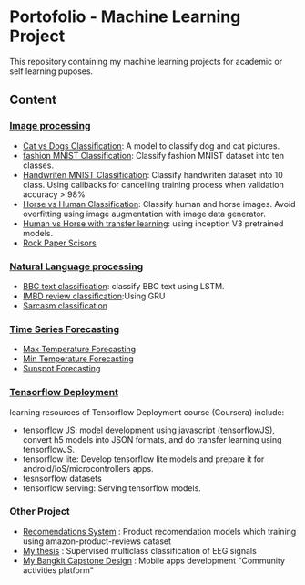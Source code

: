 # Portofolio - Machine Learning Project

This repository containing my machine learning projects for academic or self learning puposes. 

## Content

### [Image processing](https://github.com/resfy/ML_Portofolio/tree/main/Image%20Processing)
* [Cat vs Dogs Classification](https://github.com/resfy/ML_Portofolio/blob/main/Image%20Processing/Cat%20vs%20Dog.py): A model to classify dog and cat pictures. 
* [fashion MNIST Classification](https://github.com/resfy/ML_Portofolio/blob/main/Image%20Processing/Fashion%20MNIST%20Classification.py): Classify fashion MNIST dataset into ten classes.
* [Handwriten MNIST Classification](https://github.com/resfy/ML_Portofolio/blob/main/Image%20Processing/Handwriten%20MNIST%20classification.py): Classify handwriten dataset into 10 class. Using callbacks for cancelling training process when validation accuracy > 98%
* [Horse vs Human Classification](https://github.com/resfy/ML_Portofolio/blob/main/Image%20Processing/Horse%20or%20Human%20Classification.py): Classify human and horse images. Avoid overfitting using image augmentation with image data generator.
* [Human vs Horse with transfer learning](https://github.com/resfy/ML_Portofolio/blob/main/Image%20Processing/Horse%20or%20Human%20With%20Transfer%20Learning.py): using inception V3 pretrained models.
* [Rock Paper Scisors](https://github.com/resfy/ML_Portofolio/blob/main/Image%20Processing/Rock%20Paper%20Scisors.py)

### [Natural Language processing](https://github.com/resfy/ML_Portofolio/tree/main/NLP)
* [BBC text classification](https://github.com/resfy/ML_Portofolio/blob/main/NLP/BBC%20text%20classification.py): classify BBC text using LSTM.
* [IMBD review classification](https://github.com/resfy/ML_Portofolio/blob/main/NLP/IMDB%20review%20classification.py):Using GRU
* [Sarcasm classification](https://github.com/resfy/ML_Portofolio/blob/main/NLP/Sarcasm%20Classification.py)

### [Time Series Forecasting](https://github.com/resfy/ML_Portofolio/tree/main/Time%20series%20forecasting)
* [Max Temperature Forecasting](https://github.com/resfy/ML_Portofolio/blob/main/Time%20series%20forecasting/Max%20Temperature%20Forecasting.py)
* [Min Temperature Forecasting](https://github.com/resfy/ML_Portofolio/blob/main/Time%20series%20forecasting/Min%20Temperature%20Forecasting.py)
* [Sunspot Forecasting](https://github.com/resfy/ML_Portofolio/blob/main/Time%20series%20forecasting/Sunspots%20Forecasting.py)

### [Tensorflow Deployment](https://github.com/resfy/ML_Portofolio/tree/main/TensorFlow%20Deployment)
learning resources of Tensorflow Deployment course (Coursera) include:
* tensorflow JS: model development using javascript (tensorflowJS), convert h5 models into JSON formats, and do transfer learning using tensorflowJS.
* tensorflow lite: Develop tensorflow lite models and prepare it for android/IoS/microcontrollers apps.
* tesnsorflow datasets
* tensorflow serving: Serving tensorflow models.


### Other Project
* [Recomendations System](https://github.com/resfy/Recommendation-System) : Product recomendation models which training using amazon-product-reviews dataset
* [My thesis](https://github.com/resfy/Tugas_Akhir-18317016) : Supervised multiclass classification of EEG signals
* [My Bangkit Capstone Design](https://github.com/AjiSiwi/arunika-temuin) : Mobile apps development "Community activities platform"